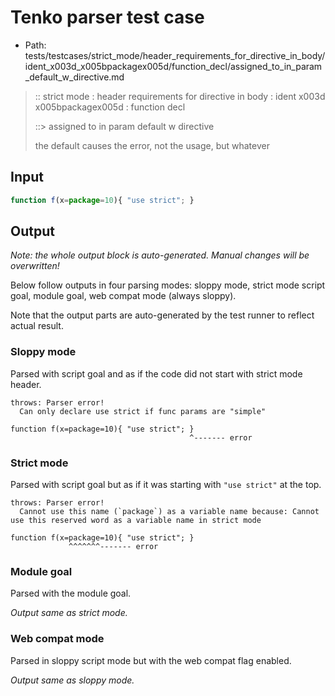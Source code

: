 # Tenko parser test case

- Path: tests/testcases/strict_mode/header_requirements_for_directive_in_body/ident_x003d_x005bpackagex005d/function_decl/assigned_to_in_param_default_w_directive.md

> :: strict mode : header requirements for directive in body : ident x003d x005bpackagex005d : function decl
>
> ::> assigned to in param default w directive
>
> the default causes the error, not the usage, but whatever

## Input


`````js
function f(x=package=10){ "use strict"; }
`````

## Output

_Note: the whole output block is auto-generated. Manual changes will be overwritten!_

Below follow outputs in four parsing modes: sloppy mode, strict mode script goal, module goal, web compat mode (always sloppy).

Note that the output parts are auto-generated by the test runner to reflect actual result.

### Sloppy mode

Parsed with script goal and as if the code did not start with strict mode header.

`````
throws: Parser error!
  Can only declare use strict if func params are "simple"

function f(x=package=10){ "use strict"; }
                                        ^------- error
`````

### Strict mode

Parsed with script goal but as if it was starting with `"use strict"` at the top.

`````
throws: Parser error!
  Cannot use this name (`package`) as a variable name because: Cannot use this reserved word as a variable name in strict mode

function f(x=package=10){ "use strict"; }
             ^^^^^^^------- error
`````


### Module goal

Parsed with the module goal.

_Output same as strict mode._

### Web compat mode

Parsed in sloppy script mode but with the web compat flag enabled.

_Output same as sloppy mode._
